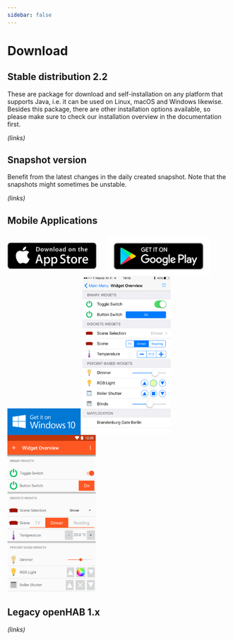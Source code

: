 ```yaml
---
sidebar: false
---
```


# Download

## Stable distribution 2.2

These are package for download and self-installation on any platform that supports Java, i.e. it can be used on Linux, macOS and Windows likewise. Besides this package, there are other installation options available, so please make sure to check our installation overview in the documentation first.

_(links)_

## Snapshot version

Benefit from the latest changes in the daily created snapshot. Note that the snapshots might sometimes be unstable.

_(links)_

## Mobile Applications

<img src="./images/download-on-the-app-store.png" height="60" style="padding-top: 20px; vertical-align: sub" />
<img src="./images/en_badge_web_generic.png" height="90" style="margin: -20px 20px" />
<img src="./images/download-for-windows.png" height="60" style="padding-top: 20px; vertical-align: sub" />

<img src="./images/ios02.png" width="200" style="margin-right: 38px; margin-top: 15px" />
<img src="./images/widget_overview.png" width="200" />

## Legacy openHAB 1.x

_(links)_
